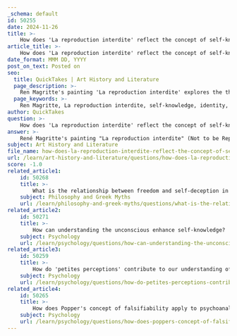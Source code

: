 ```yaml
---
_schema: default
id: 50255
date: 2024-11-26
title: >-
    How does 'La reproduction interdite' reflect the concept of self-knowledge?
article_title: >-
    How does 'La reproduction interdite' reflect the concept of self-knowledge?
date_format: MMM DD, YYYY
post_on_text: Posted on
seo:
  title: QuickTakes | Art History and Literature
  page_description: >-
    Ren Magritte's painting 'La reproduction interdite' explores the theme of self-knowledge through surreal imagery, reflecting on identity, perception, the unconscious, and the limitations of representation.
  page_keywords: >-
    Ren Magritte, La reproduction interdite, self-knowledge, identity, perception, unconscious, Freud, Jung, existentialism, Sartre, surrealism, visual metaphor, complexities of identity, philosophical inquiry
author: QuickTakes
question: >-
    How does 'La reproduction interdite' reflect the concept of self-knowledge?
answer: >-
    René Magritte's painting "La reproduction interdite" (Not to be Reproduced) serves as a profound exploration of self-knowledge through its surreal representation and thematic elements. Created in 1937, the painting is often interpreted as a commentary on identity and perception, particularly in relation to the self and the unconscious.\n\nThe painting features a figure whose face is obscured by a mirror, reflecting a book instead of the subject's identity. This visual metaphor suggests the complexities of self-perception and the idea that our understanding of ourselves is often mediated by external representations. The title itself, "Not to be Reproduced," implies a limitation on the ability to fully capture or understand one's identity, echoing the philosophical inquiries into the nature of self-knowledge.\n\nIn the context of psychoanalytic theory, particularly as discussed by Sigmund Freud and Carl Jung, the unconscious plays a crucial role in shaping our self-awareness. Freud's theories emphasize the hidden aspects of the psyche that influence behavior and thought, while Jung introduced the concept of the collective unconscious, suggesting that shared symbols and archetypes shape individual experiences. Magritte's work aligns with these ideas by visually representing the struggle between conscious self-awareness and the deeper, often obscured, layers of identity.\n\nMoreover, the painting can be seen as a critique of the limitations of representation itself, resonating with the existentialist critiques of self-knowledge posited by thinkers like Jean-Paul Sartre. Sartre argued that individuals are often defined by their actions and choices rather than static identities, a notion that Magritte's work encapsulates by presenting a figure that cannot be fully seen or understood.\n\nIn summary, "La reproduction interdite" reflects the concept of self-knowledge by illustrating the tension between perception and reality, the conscious and the unconscious, and the inherent limitations in our understanding of ourselves. Through its surreal imagery, the painting invites viewers to contemplate the complexities of identity and the ways in which our self-knowledge is shaped by both internal and external factors.
subject: Art History and Literature
file_name: how-does-la-reproduction-interdite-reflect-the-concept-of-selfknowledge.md
url: /learn/art-history-and-literature/questions/how-does-la-reproduction-interdite-reflect-the-concept-of-selfknowledge
score: -1.0
related_article1:
    id: 50268
    title: >-
        What is the relationship between freedom and self-deception in Sartre's critique?
    subject: Philosophy and Greek Myths
    url: /learn/philosophy-and-greek-myths/questions/what-is-the-relationship-between-freedom-and-selfdeception-in-sartres-critique
related_article2:
    id: 50271
    title: >-
        How can understanding the unconscious enhance self-knowledge?
    subject: Psychology
    url: /learn/psychology/questions/how-can-understanding-the-unconscious-enhance-selfknowledge
related_article3:
    id: 50259
    title: >-
        How do 'petites perceptions' contribute to our understanding of consciousness?
    subject: Psychology
    url: /learn/psychology/questions/how-do-petites-perceptions-contribute-to-our-understanding-of-consciousness
related_article4:
    id: 50265
    title: >-
        How does Popper's concept of falsifiability apply to psychoanalysis?
    subject: Psychology
    url: /learn/psychology/questions/how-does-poppers-concept-of-falsifiability-apply-to-psychoanalysis
---
```


&nbsp;